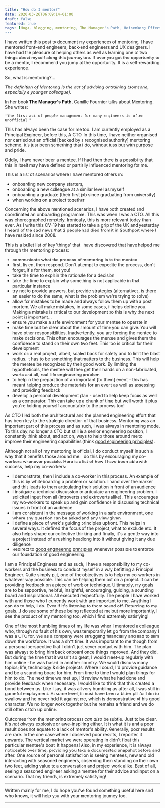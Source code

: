 ```yaml
---
title: "How do I mentor?"
date: 2020-03-26T06:09:14+01:00
draft: false
featured: true
tags: [Hugo, blogging, mentoring, The Manager's Path, Heisenberg Effect]
---
```


I have written this post to document my experiences of mentoring.  I have mentored front-end engineers, back-end engineers and UX designers.  I have had the pleasure of helping others as well as learning one of two things about myself along this journey too.  If ever you get the opportunity to be a mentor, I recommend you jump at the opportunity.  It is a self-rewarding experience.

So, what is mentoring?...

_The definition of Mentoring is the act of advising or training (someone, especially a younger colleague)._

In her book **The Manager's Path**, Camille Fournier talks about Mentoring. She writes:

    "The first act of people management for many engineers is often unofficial."

This has always been the case for me too.  I am currently employed as a Principal Engineer, before this, A CTO.  In this time, I have neither organised nor carried out an official [backed by a recognised authority] mentoring scheme.  It's just been something that I do, without fuss but with purpose and pride.  

Oddly, I have never been a mentee. If I had then there is a possibility that this in itself may have defined or partially influenced mentoring for me.

This is a list of scenarios where I have mentored others in:
 - onboarding new company starters, 
 - onboarding a new colleague at a similar level as myself 
 - onboarding a graduate (their first job since graduating from university)
 - when working on a project together

Concerning the above mentioned scenarios, I have both created and coordinated an onboarding programme.  This was when I was a CTO.  All this was choreographed remotely.  Ironically, this is more relevant today than ever.  As I write this CV-19 has started to take a grip of the UK and yesterday I heard of the sad news that 2 people had died from it in Southport where I have resided since 2008.

This is a bullet list of key 'things' that I have discovered that have helped me through the mentoring process:
- communicate what the process of mentoring is to the mentee
- first, listen, then respond. Don't attempt to expedite the process, don't forget, it's for them, not you!
- take the time to explain the rationale for a decision 
- take the time to explain why something is not applicable in that particular instance 
- try not to provide answers, but provide strategies (alternatives, is there an easier to do the same, what is the problem we're trying to solve)
- allow for mistakes to be made and always follow them up with a post mortem. We all make mistakes, in some cases, it helps define you. Making a mistake is critical to our development so this is why the next point is important...
- ensure you make a safe environment for your mentee to operate in
- make time but be clear about the amount of time you can give. You will have other responsibilities. Inadvertently, you are forcing the mentee to make decisions. This often encourages the mentee and gives them the confidence to stand on their own two feet.  This too is critical for their development
- work on a real project, albeit, scaled back for safety and to limit the blast radius.  It has to be something that matters to the business.  This will help the mentee be recognized by their good work. By limiting the hypotheticals, the mentee will then get their hands on a non-fabricated, warts and all, real-life engineering problem
- to help in the preparation of an important [to them] event - this has meant helping produce the materials for an event as well as assessing and providing feedback
- develop a personal development plan - used to help keep focus as well as a comparator. This can take up a chunk of time but well worth it plus you're holding yourself accountable to the process too!

As CTO I led both the architectural and the planned engineering effort that has been key to the strategic direction of that business.  Mentoring was an important part of this process and as such, I was always in mentoring mode.  To this day, no longer a CTO but still in a senior engineering position, I constantly think about, and act on, ways to help those around me to improve their engineering capabilities (think [good engineering principles](../principles)).  
 
Although not all of my mentoring is official, I do conduct myself in such a way that it benefits those around me.  I do this by encouraging my co-workers whenever possible.  Here is a list of how I have been able with success, help my co-workers:
 - I demonstrate, then I include a co-worker in this process.  An example of this is by whiteboarding a problem or solution.  I hand over the marker and this leads to them articulating their solution in front of an audience
 - I instigate a technical discussion or articulate an engineering problem. I solicited input from all (introverts and extroverts alike). This encourages my wo-workers to speak up and gain confidence in discussing technical issues in front of an audience
 - I am consistent in the message of working in a safe environment, one where any question can be asked and any view given
 - I define a piece of work's guiding principles upfront. This helps in several ways.  It defined the focus of the project, what to exclude etc. It also helps shape our collective thinking and finally, it's a gentle way into a project instead of a rushing headlong into it without giving it any due diligence
 - Redirect to [good engineering principles](../principles) whenever possible to enforce our foundation of good engineering.

I am a Principal Engineers and as such, I have a responsibility to my co-workers and the business to conduct myself in a way befitting a Principal Engineer.  Quite simply put, one of the objectives is to help my co-workers in whatever way possible.  This can be helping them out on a project.  It can be providing feedback on a piece of work or technique. Ultimately, my goals are to be supportive, helpful, insightful, encouraging, guiding, a sounding board and inspirational. All executed respectfully.  The people I have worked with and those who I currently work with are important to me.  Anything I can do to help, I do. Even if it's listening to them sound off.  Returning to my goals...I do see some of these being reflected at me but more importantly, I see the product of my mentoring too, which I find extremely satisfying!  

One of the most humbling times of my life was when I mentored a colleague who, through no fault of his own, was temporarily let go from the company I was a CTO for.  We as a company were struggling financially and had to slim down the workforce. It was a sh*t time. It was important to me though from a personal perspective that I didn't just sever contact with him.  The plan was always to bring him back onboard once things improved.  And they did.  But during the time that it wasn't so great, I would meet-up regularly with him online - he was based in another country. We would discuss many topics; life, technology & side projects.  Where I could, I'd provide guidance and be a sounding board for him.  From time to time I would plan things for him to do.  The next time we met up, I'd review what he had done and provide feedback when necessary.  I would like to think that this created a bond between us.  Like I say, it was all very humbling as after all, I was still in gameful employment.  At some level, it must have been a bitter pill for him to swallow and he never held it against me, which is demonstrative of his good character.  We no longer work together but he remains a friend and we do still often catch up online.

Outcomes from the mentoring process _can also_ be subtle. Just to be clear, it's _not always_ explosive or awe-inspiring either.  It is what it is and a poor result does not equate to a lack of mentor's ability.  Generally, poor results are rare.  In the one case where I observed poor results, I reported it upwards.  The vertical market we were operating in didn't float this particular mentee's boat.  It happens!  Also, in my experience, it is always noticeable over time; providing you take a documented snapshot before and after.  One source of personal satisfaction is seeing mentees, new and old interacting with seasoned engineers, observing them standing on their own two feet, adding value to a conversation and project work alike.  Best of all, seeing a seasoned engineer asking a mentee for their advice and input on a scenario.  That my friends, is extremely satisfying!

---

Written mainly for me, I do hope you've found something useful here snd who knows, it will help you with your mentoring journey too.

---
